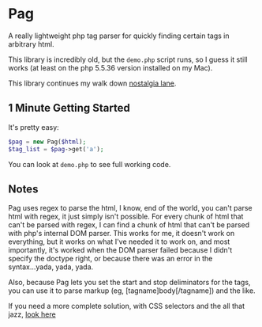 # Pag

A really lightweight php tag parser for quickly finding certain tags in arbitrary html.

This library is incredibly old, but the `demo.php` script runs, so I guess it still works (at least on the php 5.5.36 version installed on my Mac).

This library continues my walk down [nostalgia lane](https://github.com/Jaymon/Feedo).


## 1 Minute Getting Started

It's pretty easy:

```php
$pag = new Pag($html);
$tag_list = $pag->get('a');
```

You can look at `demo.php` to see full working code.


## Notes

Pag uses regex to parse the html, I know, end of the world, you can't parse html with regex, it just simply isn't possible. For every chunk of html that can't be parsed with regex, I can find a chunk of html that can't be parsed with php's internal DOM parser. This works for me, it doesn't work on everything, but it works on what I've needed it to work on, and most importantly, it's worked when the DOM parser failed because I didn't specify the doctype right, or because there was an error in the syntax...yada, yada, yada.

Also, because Pag lets you set the start and stop deliminators for the tags, you can use it to parse markup (eg, [tagname]body[/tagname]) and the like.

If you need a more complete solution, with CSS selectors and the all that jazz, [look here](http://stackoverflow.com/questions/260605/php-css-selector-library)

